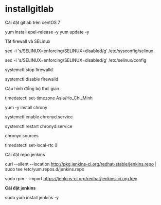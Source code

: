 # installgitlab
Cài đặt gitlab trên centOS 7

yum install epel-release -y
yum update -y

Tắt firewall và SELinux

sed -i 's/SELINUX=enforcing/SELINUX=disabled/g' /etc/sysconfig/selinux

sed -i 's/SELINUX=enforcing/SELINUX=disabled/g' /etc/selinux/config

systemctl stop firewalld

systemctl disable firewalld

Cấu hình đồng bộ thời gian

timedatectl set-timezone Asia/Ho_Chi_Minh

yum -y install chrony

systemctl enable chronyd.service

systemctl restart chronyd.service

chronyc sources

timedatectl set-local-rtc 0


Cài đặt repo jenkins

curl --silent --location http://pkg.jenkins-ci.org/redhat-stable/jenkins.repo | sudo tee /etc/yum.repos.d/jenkins.repo

sudo rpm --import https://jenkins-ci.org/redhat/jenkins-ci.org.key

**Cài đặt jenkins**

sudo yum install jenkins -y
